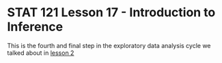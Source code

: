 # STAT 121 Lesson 17 - Introduction to Inference
This is the fourth and final step in the exploratory data analysis cycle we talked about in [lesson 2](lesson_2_big_picture_exploratory_data_analysis.md)
